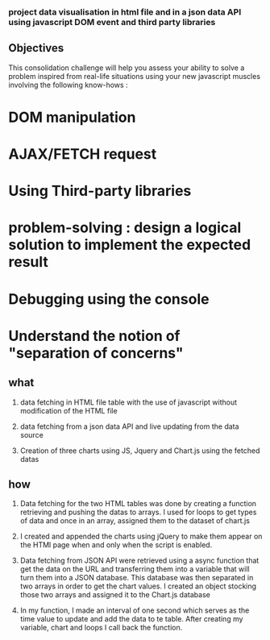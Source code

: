### project data visualisation in html file and in a json data API using javascript DOM event and third party libraries

## Objectives 
This consolidation challenge will help you assess your ability to solve a problem inspired from real-life situations using your new javascript muscles involving the following know-hows :

# DOM manipulation
# AJAX/FETCH request 
# Using Third-party libraries
# problem-solving : design a logical solution to implement the expected result
# Debugging using the console
# Understand the notion of "separation of concerns"

## what

1. data fetching in HTML file table with the use of javascript without modification of the HTML file
 
2. data fetching from a json data API and live updating from the data source

3. Creation of three charts using JS, Jquery and Chart.js using the fetched datas

## how

1. Data fetching  for the two HTML tables was done by creating a function retrieving and pushing the datas to arrays. I used for loops to get types of data and once in an array, assigned them to the dataset of chart.js

2. I created and appended the charts using jQuery to make them appear on the HTMl page when and only when the script is enabled.

3. Data fetching from JSON API were retrieved using a async function that get the data on the URL and transferring them into a variable that will turn them into a JSON database.
This database was then separated in two arrays in order to get the chart values. I created an object stocking those two arrays and assigned it to the Chart.js database

4.  In my function, I made an interval of one second which serves as the time value to update and add the data to te table. After creating my variable, chart and loops I call back the function.


